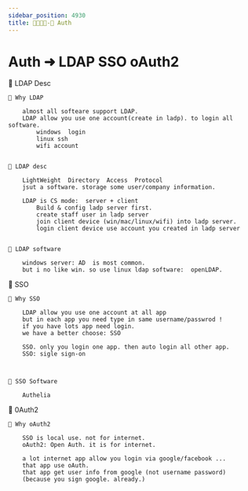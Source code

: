```yaml
---
sidebar_position: 4930
title: 🎪🎪🎪🎪-🔐 Auth
---
```



# Auth ➜ LDAP SSO oAuth2



🔵 LDAP Desc  

    🔶 Why LDAP
	
        almost all softeare support LDAP.
        LDAP allow you use one account(create in ladp). to login all software.
            windows  login 
            linux ssh
            wifi account


    🔶 LDAP desc

        LightWeight  Directory  Access  Protocol
        jsut a software. storage some user/company information.
        
        LDAP is CS mode:  server + client
            Build & config ladp server first.
            create staff user in ladp server
            join client device (win/mac/linux/wifi) into ladp server.
            login client device use account you created in ladp server
            

    🔶 LDAP software 

        windows server: AD  is most common.
        but i no like win. so use linux ldap software:  openLDAP.


🔵 SSO 

    🔶 Why SSO 

        LDAP allow you use one account at all app
        but in each app you need type in same username/passwrod ! 
        if you have lots app need login. 
        we have a better choose: SSO 

        SSO. only you login one app. then auto login all other app.
        SSO: sigle sign-on



    🔶 SSO Software 

        Authelia 


🔵 0Auth2 

    🔶 Why oAuth2

        SSO is local use. not for internet. 
        oAuth2: Open Auth. it is for internet.

        a lot internet app allow you login via google/facebook ...
        that app use oAuth.
        that app get user info from google (not username password)
        (because you sign google. already.)





